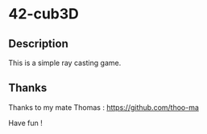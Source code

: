# 42-cub3D

## Description
This is a simple ray casting game.

## Thanks
Thanks to my mate Thomas :
https://github.com/thoo-ma

Have fun !
